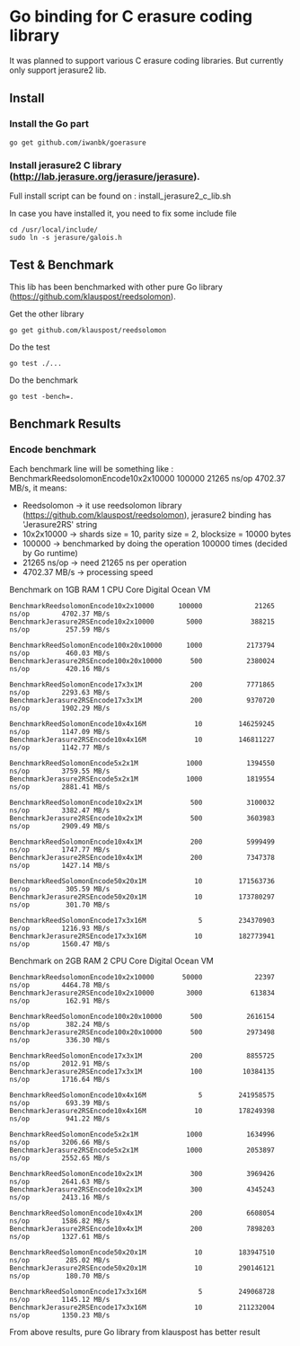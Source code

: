 # Go binding for C erasure coding library

It was planned to support various C erasure coding libraries.
But currently only support jerasure2 lib.

## Install

### Install the Go part
```
go get github.com/iwanbk/goerasure
```

### Install jerasure2 C library (http://lab.jerasure.org/jerasure/jerasure).

Full install script can be found on : install_jerasure2_c_lib.sh  

In case you have installed it, you need to fix some include file
```
cd /usr/local/include/
sudo ln -s jerasure/galois.h
```


## Test & Benchmark

This lib has been benchmarked with other pure Go library (https://github.com/klauspost/reedsolomon).

Get the other library
```
go get github.com/klauspost/reedsolomon
```

Do the test

```
go test ./...
```

Do the benchmark

```
go test -bench=.
```


## Benchmark Results

### Encode benchmark

Each benchmark line will be something like : BenchmarkReedsolomonEncode10x2x10000      100000             21265 ns/op        4702.37 MB/s, it means:

- Reedsolomon -> it use reedsolomon library (https://github.com/klauspost/reedsolomon), jerasure2 binding has 'Jerasure2RS' string
- 10x2x10000 -> shards size = 10, parity size = 2, blocksize = 10000 bytes
- 100000 -> benchmarked by doing the operation 100000 times (decided by Go runtime)
- 21265 ns/op -> need 21265 ns per operation
- 4702.37 MB/s -> processing speed 

Benchmark on 1GB RAM 1 CPU Core Digital Ocean VM
```
BenchmarkReedsolomonEncode10x2x10000      100000             21265 ns/op        4702.37 MB/s
BenchmarkJerasure2RSEncode10x2x10000        5000            388215 ns/op         257.59 MB/s

BenchmarkReedSolomonEncode100x20x10000      1000           2173794 ns/op         460.03 MB/s
BenchmarkJerasure2RSEncode100x20x10000       500           2380024 ns/op         420.16 MB/s

BenchmarkReedSolomonEncode17x3x1M            200           7771865 ns/op        2293.63 MB/s
BenchmarkJerasure2RSEncode17x3x1M            200           9370720 ns/op        1902.29 MB/s

BenchmarkReedSolomonEncode10x4x16M            10         146259245 ns/op        1147.09 MB/s
BenchmarkJerasure2RSEncode10x4x16M            10         146811227 ns/op        1142.77 MB/s

BenchmarkReedSolomonEncode5x2x1M            1000           1394550 ns/op        3759.55 MB/s
BenchmarkJerasure2RSEncode5x2x1M            1000           1819554 ns/op        2881.41 MB/s

BenchmarkReedSolomonEncode10x2x1M            500           3100032 ns/op        3382.47 MB/s
BenchmarkJerasure2RSEncode10x2x1M            500           3603983 ns/op        2909.49 MB/s

BenchmarkReedSolomonEncode10x4x1M            200           5999499 ns/op        1747.77 MB/s
BenchmarkJerasure2RSEncode10x4x1M            200           7347378 ns/op        1427.14 MB/s

BenchmarkReedSolomonEncode50x20x1M            10         171563736 ns/op         305.59 MB/s
BenchmarkJerasure2RSEncode50x20x1M            10         173780297 ns/op         301.70 MB/s

BenchmarkReedSolomonEncode17x3x16M             5         234370903 ns/op        1216.93 MB/s
BenchmarkJerasure2RSEncode17x3x16M            10         182773941 ns/op        1560.47 MB/s
```

Benchmark on 2GB RAM 2 CPU Core Digital Ocean VM
```
BenchmarkReedsolomonEncode10x2x10000       50000             22397 ns/op        4464.78 MB/s
BenchmarkJerasure2RSEncode10x2x10000        3000            613834 ns/op         162.91 MB/s

BenchmarkReedSolomonEncode100x20x10000       500           2616154 ns/op         382.24 MB/s
BenchmarkJerasure2RSEncode100x20x10000       500           2973498 ns/op         336.30 MB/s

BenchmarkReedSolomonEncode17x3x1M            200           8855725 ns/op        2012.91 MB/s
BenchmarkJerasure2RSEncode17x3x1M            100          10384135 ns/op        1716.64 MB/s

BenchmarkReedSolomonEncode10x4x16M             5         241958575 ns/op         693.39 MB/s
BenchmarkJerasure2RSEncode10x4x16M            10         178249398 ns/op         941.22 MB/s

BenchmarkReedSolomonEncode5x2x1M            1000           1634996 ns/op        3206.66 MB/s
BenchmarkJerasure2RSEncode5x2x1M            1000           2053897 ns/op        2552.65 MB/s

BenchmarkReedSolomonEncode10x2x1M            300           3969426 ns/op        2641.63 MB/s
BenchmarkJerasure2RSEncode10x2x1M            300           4345243 ns/op        2413.16 MB/s

BenchmarkReedSolomonEncode10x4x1M            200           6608054 ns/op        1586.82 MB/s
BenchmarkJerasure2RSEncode10x4x1M            200           7898203 ns/op        1327.61 MB/s

BenchmarkReedSolomonEncode50x20x1M            10         183947510 ns/op         285.02 MB/s
BenchmarkJerasure2RSEncode50x20x1M            10         290146121 ns/op         180.70 MB/s

BenchmarkReedSolomonEncode17x3x16M             5         249068728 ns/op        1145.12 MB/s
BenchmarkJerasure2RSEncode17x3x16M            10         211232004 ns/op        1350.23 MB/s
```

From above results, pure Go library from klauspost has better result
